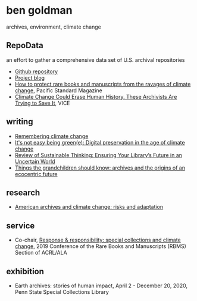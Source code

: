 # ben goldman

archives, environment, climate change

## RepoData

an effort to gather a comprehensive data set of U.S. archival repositories

* [Github repository](https://github.com/RepoData/RepoData)
* [Project blog](https://repositorydata.wordpress.com/)
* [How to protect rare books and manuscripts from the ravages of climate change](https://psmag.com/environment/saving-our-archives-from-climate-change), Pacific Standard Magazine 
* [Climate Change Could Erase Human History. These Archivists Are Trying to Save It](https://www.vice.com/en_us/article/j5yg3g/climate-change-could-erase-human-history-these-archivists-are-trying-to-save-it), VICE 

## writing

* [Remembering climate change](https://docs.google.com/document/d/1Cf8yAcqC_PXrThr0371wcO8BRepTBIt_2t5OPDhCyDg/edit)
* [It's not easy being green(e): Digital preservation in the age of climate change](https://scholarsphere.psu.edu/concern/generic_works/bvq27zn11p)
* [Review of Sustainable Thinking: Ensuring Your Library’s Future in an Uncertain World](https://elischolar.library.yale.edu/jcas/vol6/iss1/30/)
* [Things the grandchildren should know: archives and the origins of an ecocentric future](https://scholarsphere.psu.edu/concern/generic_works/000000046z)

## research

* [American archives and climate change: risks and adaptation](https://www.sciencedirect.com/science/article/pii/S2212096318300135)

## service

* Co-chair, [Response & responsibility: special collections and climate change](http://conference.rbms.info/2019/), 2019 Conference of the Rare Books and Manuscripts (RBMS) Section of ACRL/ALA

## exhibition

* Earth archives: stories of human impact, April 2 - December 20, 2020, Penn State Special Collections Library
